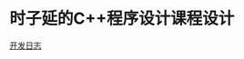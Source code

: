 # 时子延的C++程序设计课程设计

[开发日志](https://awszyai.github.io/projects/C++%E8%AF%BE%E7%A8%8B%E8%AE%BE%E8%AE%A1/c++%E8%AF%BE%E7%A8%8B%E8%AE%BE%E8%AE%A1.html)
